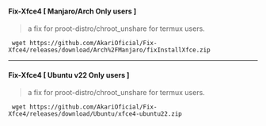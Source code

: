 #### Fix-Xfce4 [ Manjaro/Arch Only users ]
> a fix for proot-distro/chroot_unshare for termux users.
```
 wget https://github.com/AkariOficial/Fix-Xfce4/releases/download/Arch%2FManjaro/fixInstallXfce.zip
```

---

#### Fix-Xfce4 [ Ubuntu v22 Only users ]
> a fix for proot-distro/chroot_unshare for termux users.
```
 wget https://github.com/AkariOficial/Fix-Xfce4/releases/download/Ubuntu/xfce4-ubuntu22.zip
```
